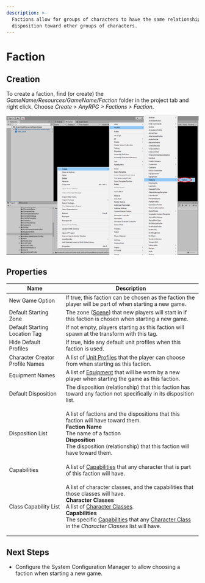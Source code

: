 ```yaml
---
description: >-
  Factions allow for groups of characters to have the same relationship
  disposition toward other groups of characters.
---
```


# Faction

## Creation

To create a faction, find (or create) the _GameName/Resources/GameName/Faction_ folder in the project tab and right click.  Choose _Create > AnyRPG > Factions > Faction_.

![](<../.gitbook/assets/image (98).png>)



## Properties

| Name                            | Description                                                                                                                                                                                                                                                                                                                                                                                                                |
| ------------------------------- | -------------------------------------------------------------------------------------------------------------------------------------------------------------------------------------------------------------------------------------------------------------------------------------------------------------------------------------------------------------------------------------------------------------------------- |
| New Game Option                 | If true, this faction can be chosen as the faction the player will be part of when starting a new game.                                                                                                                                                                                                                                                                                                                    |
| Default Starting Zone           | The zone ([Scene](scene-node.md)) that new players will start in if this faction is chosen when starting a new game.                                                                                                                                                                                                                                                                                                       |
| Default Starting Location Tag   | If not empty, players starting as this faction will spawn at the transform with this tag.                                                                                                                                                                                                                                                                                                                                  |
| Hide Default Profiles           | If true, hide any default unit profiles when this faction is used.                                                                                                                                                                                                                                                                                                                                                         |
| Character Creator Profile Names | A list of [Unit Profiles](unit-profile.md) that the player can choose from when starting as this faction.                                                                                                                                                                                                                                                                                                                  |
| Equipment Names                 | A list of [Equipment](items/equipment.md) that will be worn by a new player when starting the game as this faction.                                                                                                                                                                                                                                                                                                        |
| Default Disposition             | The disposition (relationship) that this faction has toward any faction not specifically in its disposition list.                                                                                                                                                                                                                                                                                                          |
| Disposition List                | <p>A list of factions and the dispositions that this faction will have toward them.<br><strong>Faction Name</strong><br>The name of a faction<br><strong>Disposition</strong><br>The disposition (relationship) that this faction will have toward them.</p>                                                                                                                                                               |
| Capabilities                    | A list of [Capabilities](../shared-properties/capabilities.md) that any character that is part of this faction will have.                                                                                                                                                                                                                                                                                                  |
| Class Capability List           | <p>A list of character classes, and the capabilities that those classes will have.<br><strong>Character Classes</strong><br>A list of <a href="character-class.md">Character Classes</a>.<br><strong>Capabilities</strong><br>The specific <a href="../shared-properties/capabilities.md">Capabilities</a> that any <a href="character-class.md">Character Class</a> in the <em>Character Classes</em> list will have.</p> |

## Next Steps

* Configure the System Configuration Manager to allow choosing a faction when starting a new game.
